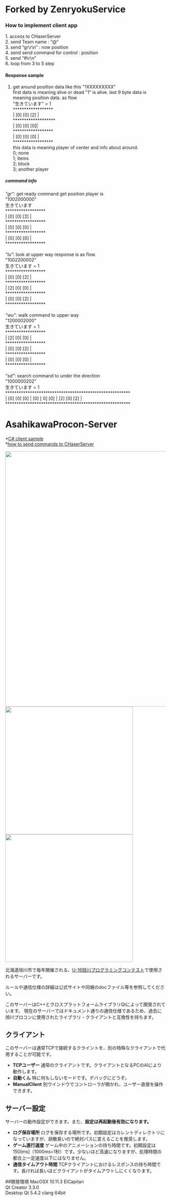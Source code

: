 # Forked by ZenryokuService
### How to implement client app
<send data : receive data>
1. access to CHaserServer<br>
2. send Team name : “@“<br>
3. send “gr\r\n” : now position<br>
4. send send command for control : position<br>
5. send “#\r\n”<br>
6. loop from 3 to 5 step<br>

#### Response sample
1. get around position data like this "1XXXXXXXXX"<br>
first data is meaning alive or dead "1" is alive. last 9 byte data is meaning position data. as flow<br>
"生きています" = 1<br>
******************<br>
|  [0]     [0]      [2] |<br>
*******************<br>
| [0]   [0]    [0]|<br>
******************<br>
|  [0]     [0]      [0] |<br>
******************<br>
this data is meaning player of center and info about around.<br>
0; none<br>
1; items<br>
2; block<br>
3; another player<br>
##### command info
*"gr"*: get ready command get position player is<br>
"1002000000"<br>
生きています<br>
******************<br>
|  [0]     [0]      [2] |<br>
******************<br>
|  [0]     [0]      [0] |<br>
******************<br>
|  [0]     [0]      [0] |<br>
******************<br>
<br>
*"lu"*: look at upper way response is as flow.<br>
"1002200002"<br>
生きています = 1<br>
******************<br>
|  [0]     [0]      [2] |<br>
******************<br>
|  [2]    [0]     [0] |<br>
******************<br>
|  [0]     [0]      [2] |<br>
******************<br>
<br>
*"wu"*: walk command to upper way<br>
"1200002000"<br>
生きています = 1<br>
******************<br>
|  [2]     [0]      [0] |<br>
******************<br>
|  [0]     [0]      [2] |<br>
******************<br>
|  [0]     [0]      [0] |<br>
******************<br>
<br>
*"sd"*: search command to under the direction<BR>
"1000000202"<br>
生きています = 1<br>
********************************************************<br>
|  [0]     [0]      [0] |  [0]    [ 0]      [0] |  [2]    [0]     [2] |<br>
********************************************************<br>

# AsahikawaProcon-Server

*[C# client sample](https://github.com/ZenryokuService/AsahikawaProcon-Server/tree/master/client/cSharp)<br>
*[how to send commands to CHaserServer](https://github.com/ZenryokuService/AsahikawaProcon-Server/wiki/Home(メモ))

<img src="https://raw.githubusercontent.com/hal1437/AsahikawaProcon-Server/master/doc/Screenshot3.png" width="800">
<img src="https://raw.githubusercontent.com/hal1437/AsahikawaProcon-Server/master/doc/Screenshot1.png" width="400">
<img src="https://raw.githubusercontent.com/hal1437/AsahikawaProcon-Server/master/doc/Screenshot2.png" width="400">

北海道旭川市で毎年開催される、[U-16旭川プログラミングコンテスト](http://www.procon-asahikawa.org/)で使用されるサーバーです。

ルールや通信仕様の詳細は公式サイトや同梱のdocファイル等を参照してください。

このサーバーはC++とクロスプラットフォームライブラリQtによって開発されています。
現在のサーバーではドキュメント通りの通信仕様であるため、過去に旭川プロコンに使用されたライブラリ・クライアントと互換性を持ちます。

## クライアント
このサーバーは通常TCPで接続するクライントを、別の特殊なクライアントで代用することが可能です。

* **TCPユーザー** 通常のクライアントです。クライアントとなるPCのAIにより動作します。
* **自動くん** 特に何もしないモードです。デバッグにどうぞ。
* **ManualClient** 別ウインドウでコントローラが開かれ、ユーザー直接を操作できます。

## サーバー設定
サーバーの動作設定ができます。また、**設定は再起動後有効になります。**

* **ログ保存場所** ログを保存する場所です。初期設定はカレントディレクトリになっていますが、胡散臭いので絶対パスに変えることを推奨します。
* **ゲーム進行速度** ゲーム中のアニメーションの待ち時間です。初期設定は150[ms]（1000ms=1秒）です。少ないほど高速になりますが、処理時間の都合上一定速度以下にはなりません。
* **通信タイムアウト時間** TCPクライアントにおけるレスポンスの待ち時間です。長ければ長いほどクライアントがタイムアウトしにくくなります。

##開発環境
MacOSX 10.11.3 ElCapitan  
Qt Creator 3.3.0  
Desktop Qt 5.4.2 clang 64bit  
